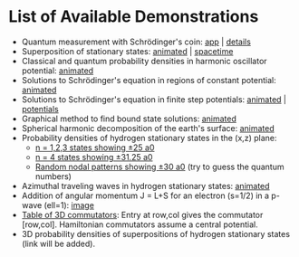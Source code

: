 # List of Available Demonstrations

- Quantum measurement with Schrödinger's coin: [app](https://dkirkby.github.io/quantum-coin/) &#124; [details](https://github.com/dkirkby/quantum-coin/blob/master/README.md)
- Superposition of stationary states: [animated](media/superposition.gif) &#124; [spacetime](media/superposition_xt.png)
- Classical and quantum probability densities in harmonic oscillator potential: [animated](media/harmonic.gif)
- Solutions to Schrödinger's equation in regions of constant potential: [animated](media/V0solns.gif)
- Solutions to Schrödinger's equation in finite step potentials: [animated](media/stepPsi.gif) &#124; [potentials](media/stepV.png)
- Graphical method to find bound state solutions: [animated](media/stepBound.gif)
- Spherical harmonic decomposition of the earth's surface: [animated](media/topoYlm.html)
- Probability densities of hydrogen stationary states in the (x,z) plane:
  - [n = 1,2,3 states showing ±25 a0](media/hydrogen123.png)
  - [n = 4 states showing ±31.25 a0](media/hydrogen4.png)
  - [Random nodal patterns showing ±30 a0](media/randomNodes.png) (try to guess the quantum numbers)
- Azimuthal traveling waves in hydrogen stationary states: [animated](media/azimuthal.html)
- Addition of angular momentum J = L+S for an electron (s=1/2) in a p-wave (ell=1): [image](media/jAdd.png)
- [Table of 3D commutators](media/Commutators.pdf): Entry at row,col gives the commutator [row,col]. Hamiltonian commutators assume a central potential.
- 3D probability densities of superpositions of hydrogen stationary states (link will be added).
